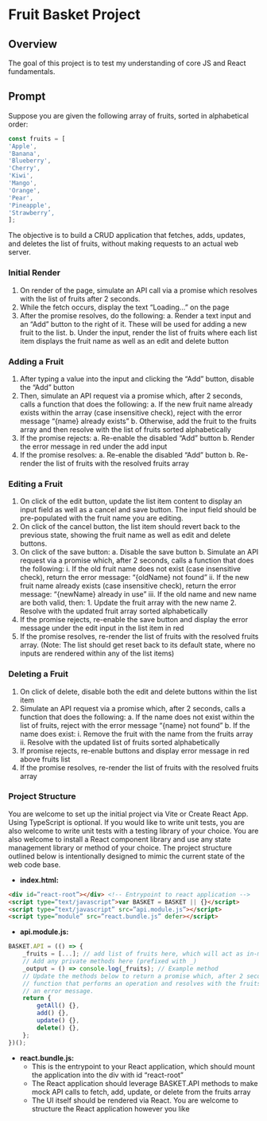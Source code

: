 # Fruit Basket Project

## Overview

The goal of this project is to test my understanding of core JS and React fundamentals.

## Prompt

Suppose you are given the following array of fruits, sorted in alphabetical order:
```ts
const fruits = [
'Apple',
'Banana',
'Blueberry',
'Cherry',
'Kiwi',
'Mango',
'Orange',
'Pear',
'Pineapple',
'Strawberry’,
];
```

The objective is to build a CRUD application that fetches, adds, updates, and deletes the list of fruits, without making requests to an actual web server.

### Initial Render

1. On render of the page, simulate an API call via a promise which resolves with the list of fruits after 2 seconds.
2. While the fetch occurs, display the text “Loading...” on the page
3. After the promise resolves, do the following:
    a. Render a text input and an “Add” button to the right of it. These will be used for adding a new fruit to the list.
    b. Under the input, render the list of fruits where each list item displays the fruit name as well as an edit and delete button

### Adding a Fruit

1. After typing a value into the input and clicking the “Add” button, disable the “Add” button
2. Then, simulate an API request via a promise which, after 2 seconds, calls a function that does the following:
    a. If the new fruit name already exists within the array (case insensitive check), reject with the error message “{name} already exists”
    b. Otherwise, add the fruit to the fruits array and then resolve with the list of fruits sorted alphabetically
3. If the promise rejects:
    a. Re-enable the disabled “Add” button
    b. Render the error message in red under the add input
4. If the promise resolves:
    a. Re-enable the disabled “Add” button
    b. Re-render the list of fruits with the resolved fruits array

### Editing a Fruit

1. On click of the edit button, update the list item content to display an input field as well as a cancel and save button. The input field should be pre-populated with the fruit name you are editing.
2. On click of the cancel button, the list item should revert back to the previous state, showing the fruit name as well as edit and delete buttons.
3. On click of the save button:
    a. Disable the save button
    b. Simulate an API request via a promise which, after 2 seconds, calls a function that does the following:
        i. If the old fruit name does not exist (case insensitive check), return the error message: “{oldName} not found”
        ii. If the new fruit name already exists (case insensitive check), return the error message: “{newName} already in use”
        iii. If the old name and new name are both valid, then:
            1. Update the fruit array with the new name
            2. Resolve with the updated fruit array sorted alphabetically
4. If the promise rejects, re-enable the save button and display the error message under the edit input in the list item in red
5. If the promise resolves, re-render the list of fruits with the resolved fruits array. (Note: The list should get reset back to its default state, where no inputs are rendered within any of the list items)

### Deleting a Fruit

1. On click of delete, disable both the edit and delete buttons within the list item
2. Simulate an API request via a promise which, after 2 seconds, calls a function that does the following:
    a. If the name does not exist within the list of fruits, reject with the error message “{name} not found”
    b. If the name does exist:
        i. Remove the fruit with the name from the fruits array
        ii. Resolve with the updated list of fruits sorted alphabetically
3. If promise rejects, re-enable buttons and display error message in red above fruits list
4. If the promise resolves, re-render the list of fruits with the resolved fruits array

### Project Structure

You are welcome to set up the initial project via Vite or Create React App. Using TypeScript is optional. If you would like to write unit tests, you are also welcome to write unit tests with a testing library of your choice. You are also welcome to install a React component library and use any state management library or method of your choice.
The project structure outlined below is intentionally designed to mimic the current state of the web code base.

- **index.html:**
```html
<div id=”react-root”></div> <!-- Entrypoint to react application -->
<script type=”text/javascript”>var BASKET = BASKET || {}</script>
<script type=”text/javascript” src=”api.module.js”></script>
<script type=”module” src=”react.bundle.js” defer></script>
```

- **api.module.js:**
```js
BASKET.API = (() => {
    _fruits = [...]; // add list of fruits here, which will act as in-memory storage
    // Add any private methods here (prefixed with _)
    _output = () => console.log(_fruits); // Example method
    // Update the methods below to return a promise which, after 2 seconds, calls a
    // function that performs an operation and resolves with the fruits array or rejects with
    // an error message.
    return {
        getAll() {},
        add() {},
        update() {},
        delete() {},
    };
})();
```

- **react.bundle.js:**
    - This is the entrypoint to your React application, which should mount the application into the div with id “react-root”
    - The React application should leverage BASKET.API methods to make mock API calls to fetch, add, update, or delete from the fruits array
    - The UI itself should be rendered via React. You are welcome to structure the React application however you like